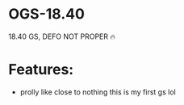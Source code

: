 # OGS-18.40
18.40 GS, DEFO NOT PROPER :fire:
# Features:
- prolly like close to nothing this is my first gs lol

